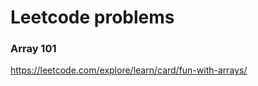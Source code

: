 # Leetcode problems

### Array 101

https://leetcode.com/explore/learn/card/fun-with-arrays/

### 



